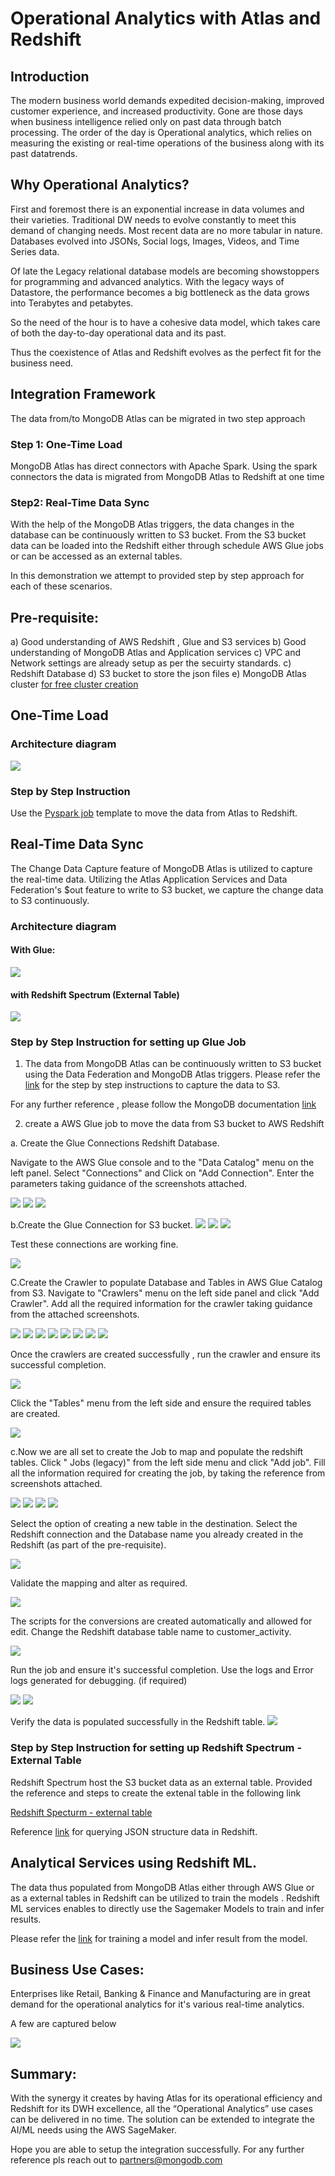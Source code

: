 # Operational Analytics with Atlas and Redshift


## Introduction

The modern business world demands expedited decision-making, improved customer experience, and increased productivity. Gone are those days when business intelligence relied only on past data through batch processing. 
The order of the day is Operational analytics, which relies on measuring the existing or real-time operations of the business along with its past datatrends.

## Why Operational Analytics?
First and foremost there is an exponential increase in data volumes and their varieties. Traditional DW needs to evolve constantly to meet this demand of changing needs.
Most recent data are no more tabular in nature. Databases evolved into JSONs, Social logs, Images, Videos, and Time Series data.

Of late the Legacy relational database models are becoming showstoppers for programming and advanced analytics. With the legacy ways of Datastore, the performance becomes a big bottleneck as the data grows into Terabytes and petabytes.

So the need of the hour is to have a cohesive data model, which takes care of both the day-to-day operational data and its past.

Thus the coexistence of Atlas and Redshift evolves as the perfect fit for the business need.

## Integration Framework

The data from/to MongoDB Atlas can be migrated in two step approach

### Step 1: One-Time Load
MongoDB Atlas has direct connectors with  Apache Spark. Using the spark connectors the data is migrated from MongoDB Atlas to Redshift at one time

### Step2: Real-Time Data Sync
With the help of the MongoDB Atlas triggers, the data changes in the database can be continuously written to S3 bucket.
From the S3 bucket data can be loaded into the Redshift either through schedule AWS Glue jobs or can be accessed as an external tables.

In this demonstration we attempt to provided step by step approach for each of these scenarios.

## Pre-requisite: 
a) Good understanding of AWS Redshift , Glue and S3 services
b) Good understanding of MongoDB Atlas and Application services
c) VPC and Network settings are already setup as per the secuirty standards.
c) Redshift Database 
d) S3 bucket to store the json files
e) MongoDB Atlas cluster [for free cluster creation](https://www.mongodb.com/docs/atlas/tutorial/deploy-free-tier-cluster/)



## One-Time Load

### Architecture diagram

![](https://github.com/Babusrinivasan76/atlastoredshift/blob/main/images/01.One-Time%20Data%20Load.png)

### Step by Step Instruction
Use the [Pyspark job](https://github.com/Babusrinivasan76/atlastoredshift/blob/main/Scripts/pyspark_atlastoredshift_customeractivity.py) template to move the data from Atlas to Redshift.



##  Real-Time Data Sync 


The Change Data Capture feature of MongoDB Atlas is utilized to capture the real-time data. Utilizing the Atlas Application Services and Data Federation's $out feature to write to S3 bucket, we capture the change data to S3 continuously.


### Architecture diagram 


#### With Glue: 


![](https://github.com/Babusrinivasan76/atlastoredshift/blob/main/images/02.Data-Stream-with%20Glue.png)


#### with Redshift Spectrum (External Table)


![](https://github.com/Babusrinivasan76/atlastoredshift/blob/main/images/03.Data-Stream-with%20Redshift%20Spectrum.png)


### Step by Step Instruction for setting up Glue Job
1. The data from MongoDB Atlas can be continuously written to S3 bucket using the Data Federation and MongoDB Atlas triggers. 
 Please refer the [link](https://www.mongodb.com/developer/products/atlas/automated-continuous-data-copying-from-mongodb-to-s3/) for the step by step instructions to capture the data to S3.

 For any further reference , please follow the MongoDB documentation [link](https://www.mongodb.com/docs/atlas/data-federation/config/config-aws-s3/)

2. create a AWS Glue job to move the data from S3 bucket to AWS Redshift
      
a. Create the Glue Connections Redshift Database.

Navigate to the AWS Glue console and to the "Data Catalog" menu on the left panel. Select "Connections" and Click on "Add Connection".  Enter the parameters taking  guidance of the screenshots attached. 

![](https://github.com/Babusrinivasan76/atlastoredshift/blob/main/images/05.AWS%20Glue%20Redshift%20Connections%201.png)
![](https://github.com/Babusrinivasan76/atlastoredshift/blob/main/images/06.AWS%20Glue%20Redshift%20Connections%202.png)
![](https://github.com/Babusrinivasan76/atlastoredshift/blob/main/images/07.AWS%20Glue%20Redshift%20Connections%203.png)

b.Create the Glue Connection for S3 bucket.
![](https://github.com/Babusrinivasan76/atlastoredshift/blob/main/images/10.AWS%20Glue%20s3tocatalog%20Connections%201.png)
![](https://github.com/Babusrinivasan76/atlastoredshift/blob/main/images/10.AWS%20Glue%20s3tocatalog%20Connections%202.png)
![](https://github.com/Babusrinivasan76/atlastoredshift/blob/main/images/10.AWS%20Glue%20s3tocatalog%20Connections%203.png)

Test these connections are working fine. 

![](https://github.com/Babusrinivasan76/atlastoredshift/blob/main/images/10.AWS%20Glue%20s3tocatalog%20Connections%204.png)

C.Create the Crawler to populate Database and Tables in AWS Glue Catalog from S3.
Navigate to "Crawlers" menu on the left side panel and click "Add Crawler". Add all the required information for the crawler taking guidance from the attached screenshots.

![](https://github.com/Babusrinivasan76/atlastoredshift/blob/main/images/08.AWS%20Glue%20Redshift%20Crawler%201.png)
![](https://github.com/Babusrinivasan76/atlastoredshift/blob/main/images/08.AWS%20Glue%20Redshift%20Crawler%202.png)
![](https://github.com/Babusrinivasan76/atlastoredshift/blob/main/images/08.AWS%20Glue%20Redshift%20Crawler%203.png)
![](https://github.com/Babusrinivasan76/atlastoredshift/blob/main/images/08.AWS%20Glue%20Redshift%20Crawler%204.png)
![](https://github.com/Babusrinivasan76/atlastoredshift/blob/main/images/08.AWS%20Glue%20Redshift%20Crawler%205.png)
![](https://github.com/Babusrinivasan76/atlastoredshift/blob/main/images/08.AWS%20Glue%20Redshift%20Crawler%206.png)
![](https://github.com/Babusrinivasan76/atlastoredshift/blob/main/images/08.AWS%20Glue%20Redshift%20Crawler%207.png)
![](https://github.com/Babusrinivasan76/atlastoredshift/blob/main/images/08.AWS%20Glue%20Redshift%20Crawler%208.png)

Once the crawlers are created successfully , run the crawler and ensure its successful completion.

![](https://github.com/Babusrinivasan76/atlastoredshift/blob/main/images/08.AWS%20Glue%20Redshift%20Crawler%2010.png)

Click the "Tables" menu from the left side and ensure the required tables are created. 

![](https://github.com/Babusrinivasan76/atlastoredshift/blob/main/images/08.AWS%20Glue%20Redshift%20Crawler%209.png)

c.Now we are all set to create the Job to map and populate the redshift tables. Click " Jobs (legacy)" from the left side menu and click "Add job". Fill all the information required for creating the job, by taking the reference from screenshots attached.

![](https://github.com/Babusrinivasan76/atlastoredshift/blob/main/images/09.AWS%20Glue%20Job%2001.png)
![](https://github.com/Babusrinivasan76/atlastoredshift/blob/main/images/09.AWS%20Glue%20Job%2002.png)
![](https://github.com/Babusrinivasan76/atlastoredshift/blob/main/images/09.AWS%20Glue%20Job%2003.png)
![](https://github.com/Babusrinivasan76/atlastoredshift/blob/main/images/09.AWS%20Glue%20Job%2004.png)

Select the option of creating a new table in the destination. Select the Redshift connection and the Database name you already created in the Redshift (as part of the pre-requisite).

![](https://github.com/Babusrinivasan76/atlastoredshift/blob/main/images/09.AWS%20Glue%20Job%2005.png)

Validate the mapping and alter as required.

![](https://github.com/Babusrinivasan76/atlastoredshift/blob/main/images/09.AWS%20Glue%20Job%2006.png)

The scripts for the conversions are created automatically and allowed for edit. Change the Redshift database table name to customer_activity.

![](https://github.com/Babusrinivasan76/atlastoredshift/blob/main/images/09.AWS%20Glue%20Job%2007.png)

Run the job and ensure it's successful completion. Use the logs and Error logs generated for debugging. (if required)

![](https://github.com/Babusrinivasan76/atlastoredshift/blob/main/images/09.AWS%20Glue%20Job%2008.png)
![](https://github.com/Babusrinivasan76/atlastoredshift/blob/main/images/09.AWS%20Glue%20Job%2009.png)

Verify the data is populated successfully in the Redshift table.
![](https://github.com/Babusrinivasan76/atlastoredshift/blob/main/images/09.AWS%20Glue%20Job%2010.png)

### Step by Step Instruction for setting up Redshift Spectrum - External Table

Redshift Spectrum host the S3 bucket data as an external table. Provided the reference and steps to create the extenal table in the following link

[Redshift Specturm - external table](https://github.com/Babusrinivasan76/atlastoredshift/blob/main/Scripts/external_tables_in_redshift.sql)

Reference [link](https://docs.aws.amazon.com/redshift/latest/dg/tutorial-query-nested-data.html) for querying JSON structure data in Redshift.


## Analytical Services using Redshift ML.

The data thus populated from MongoDB Atlas either through AWS Glue or as a external tables in Redshift can be utilized to train the models . Redshift ML services enables to directly use the Sagemaker Models to train and infer results.

Please refer the [link](https://github.com/Babusrinivasan76/atlastoredshift/blob/main/Scripts/RedshiftML_for_CustomerActivity.sql) for training a model and infer result from the model.



## Business Use Cases:
Enterprises like Retail, Banking & Finance and Manufacturing are in great demand for the operational analytics for it's various real-time analytics.

A few are captured below

![](https://github.com/Babusrinivasan76/atlastoredshift/blob/main/images/04.Key%20Business%20Use%20Cases.png)

## Summary: 
With the synergy it creates by having Atlas for its operational efficiency and Redshift for its DWH excellence, all the “Operational Analytics” use cases can be delivered in no time. The solution can be extended to integrate the AI/ML needs using the AWS SageMaker.

Hope you are able to setup the integration successfully. For any further reference pls reach out to partners@mongodb.com

